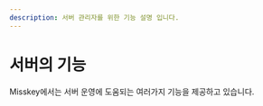 ```yaml
---
description: 서버 관리자를 위한 기능 설명 입니다.
---
```


# 서버의 기능

Misskey에서는 서버 운영에 도움되는 여러가지 기능을 제공하고 있습니다.

<MkIndex :sort="(a, b) => b.name - a.name"></MkIndex>
